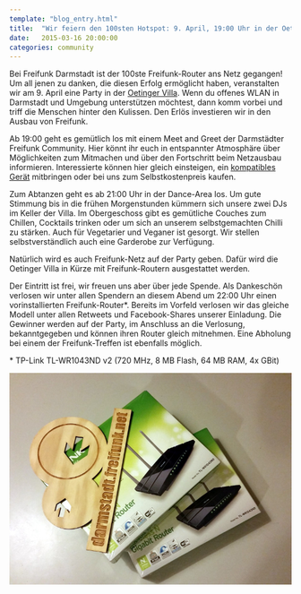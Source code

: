 ```yaml
---
template: "blog_entry.html"
title:  "Wir feiern den 100sten Hotspot: 9. April, 19:00 Uhr in der Oetinger Villa"
date:   2015-03-16 20:00:00
categories: community
---
```


Bei Freifunk Darmstadt ist der 100ste Freifunk-Router ans Netz gegangen! Um all jenen zu danken, die diesen Erfolg ermöglicht haben, veranstalten wir am 9. April eine Party in der [Oetinger Villa](http://www.oetingervilla.de/). Wenn du offenes WLAN in Darmstadt und Umgebung unterstützen möchtest, dann komm vorbei und triff die Menschen hinter den Kulissen. Den Erlös investieren wir in den Ausbau von Freifunk.

<!-- more -->

Ab 19:00 geht es gemütlich los mit einem Meet and Greet der Darmstädter Freifunk Community. Hier könnt ihr euch in entspannter Atmosphäre über Möglichkeiten zum Mitmachen und über den Fortschritt beim Netzausbau informieren. Interessierte können hier gleich einsteigen, ein [kompatibles Gerät](http://firmware.darmstadt.freifunk.net/) mitbringen oder bei uns zum Selbstkostenpreis kaufen.

Zum Abtanzen geht es ab 21:00 Uhr in der Dance-Area los. Um gute Stimmung bis in die frühen Morgenstunden kümmern sich unsere zwei DJs im Keller der Villa. Im Obergeschoss gibt es gemütliche Couches zum Chillen, Cocktails trinken oder um sich an unserem selbstgemachten Chilli zu stärken. Auch für Vegetarier und Veganer ist gesorgt. Wir stellen selbstverständlich auch eine Garderobe zur Verfügung.

Natürlich wird es auch Freifunk-Netz auf der Party geben. Dafür wird die Oetinger Villa in Kürze mit Freifunk-Routern ausgestattet werden.

Der Eintritt ist frei, wir freuen uns aber über jede Spende. Als Dankeschön verlosen wir unter allen Spendern an diesem Abend um 22:00 Uhr einen vorinstallierten Freifunk-Router\*. Bereits im Vorfeld verlosen wir das gleiche Modell unter allen Retweets und Facebook-Shares unserer Einladung. Die Gewinner werden auf der Party, im Anschluss an die Verlosung, bekanntgegeben und können ihren Router gleich mitnehmen. Eine Abholung bei einem der Freifunk-Treffen ist ebenfalls möglich.

\* TP-Link TL-WR1043ND v2 (720 MHz, 8 MB Flash, 64 MB RAM, 4x GBit)

![Bild der Preise, zwei Router](/images/posts/2015-03-16_routers-for-raffle.jpg "Gewinn mich!")

